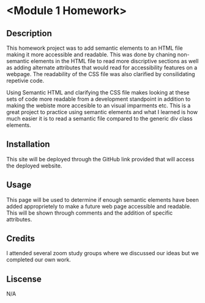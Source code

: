 # <Module 1 Homework>

## Description 
This homework project was to add semantic elements to an HTML file making it more accessible and readable. This was done by chaning non-semantic elements in the HTML file to read more discriptive sections as well as adding alternate attributes that would read for accessibility features on a webpage. The readability of the CSS file was also clarified by consilidating repetivie code. 

Using Semantic HTML and clarifying the CSS file makes looking at these sets of code more readable from a development standpoint in addition to making the webiste more accesible to an visual imparments etc. This is a great project to practice using semantic elements and what I learned is how much easier it is to read a semantic file compared to the generic div class elements. 

## Installation 
This site will be deployed through the GitHub link provided that will access the deployed website.

## Usage
This page will be used to determine if enough semantic elements have been added approprietely to make a future web page accessible and readable. This will be shown through comments and the addition of specific attributes. 

## Credits 
I attended several zoom study groups where we discussed our ideas but we completed our own work. 

## Liscense 
N/A
